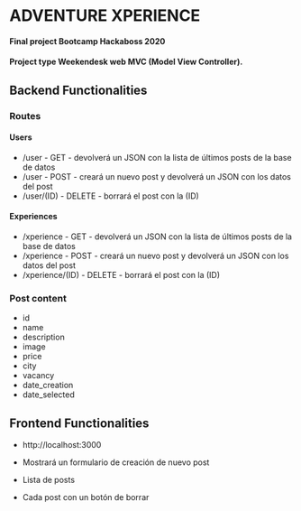 # ADVENTURE XPERIENCE 
#### Final project Bootcamp Hackaboss 2020 
#### Project type Weekendesk web MVC (Model View Controller).

## Backend Functionalities
### Routes
#### Users
- /user - GET - devolverá un JSON con la lista de últimos posts de la base de datos
- /user - POST - creará un nuevo post y devolverá un JSON con los datos del post
- /user/(ID) - DELETE - borrará el post con la (ID)
#### Experiences
- /xperience - GET - devolverá un JSON con la lista de últimos posts de la base de datos
- /xperience - POST - creará un nuevo post y devolverá un JSON con los datos del post
- /xperience/(ID) - DELETE - borrará el post con la (ID)

### Post content

- id 
- name 
- description 
- image 
- price 
- city 
- vacancy
- date_creation 
- date_selected


## Frontend Functionalities

- http://localhost:3000

- Mostrará un formulario de creación de nuevo post
- Lista de posts
- Cada post con un botón de borrar
